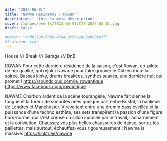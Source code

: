 ```yaml
---
date: "2023-06-01"
title: "Nawme Residency : Rowan"
description : "this is meta description"
cover: /images/events/2023-06-01/CTZ-2023-05-01.jpg
draft: false

#watch: "cbd02198-503e-47e4-9c50-c428eb80eef5"
#featured: true
---
```


House /// Break /// Garage /// DnB

ROWAN
Pour cette dernière résidence de la saison, c'est Rowan, co-pilote de hot qualité, qui rejoint Nawme pour faire groover le Citizen toute la soirée. Basses kinky, drums breakées, synthés suaves, une dernière nuit qui promet !
https://soundcloud.com/le_rowantique
https://www.facebook.com/rowantique

NAWME
Charbon ardent de la scène tourangelle, Nawme fait sienne la fougue et la fureur de sonorités nées quelque part entre Bristol, la banlieue de Londres et Manchester.
Virevoltant entre une drum'n'bass éveillée et la puissance d'une techno esthète, ses sets transpirent la passion d'une figure hors-norme, qui s'est creusé un sillon indocile par le travail, l’acharnement et la conviction.
Chaussez vos plus belles chaussures de danse, sortez les paillettes, mais surtout, échauffez-vous rigoureusement : Nawme is massive.
https://linktr.ee/nawme
